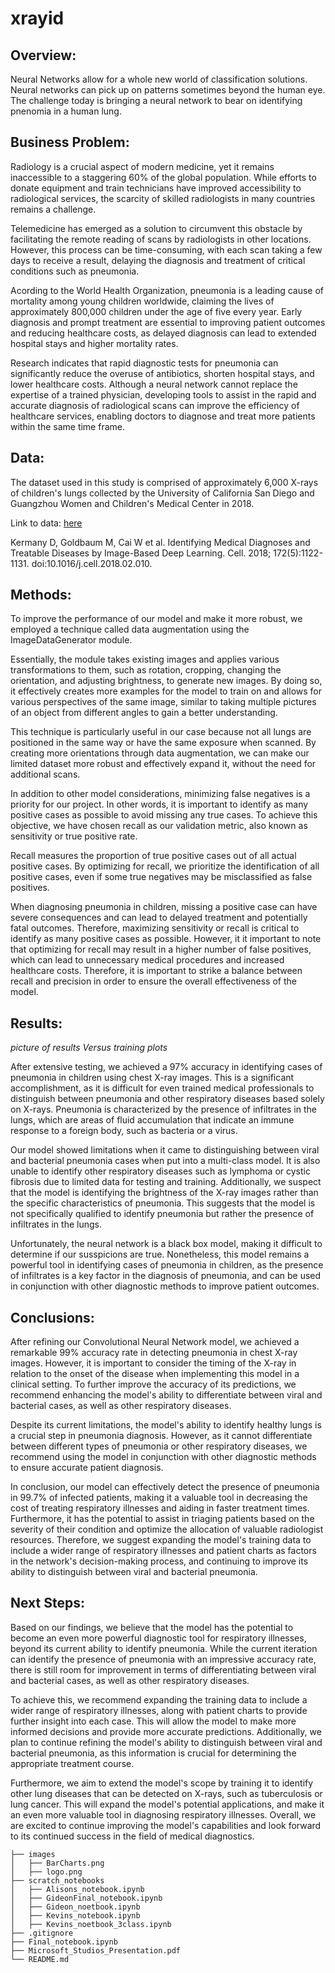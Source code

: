 # xrayid


## Overview:
Neural Networks allow for a whole new world of classification solutions. Neural networks can pick up on patterns sometimes beyond the human eye. The challenge today is bringing a neural network to bear on identifying pnenomia in a human lung. 

## Business Problem:

Radiology is a crucial aspect of modern medicine, yet it remains inaccessible to a staggering 60% of the global population. While efforts to donate equipment and train technicians have improved accessibility to radiological services, the scarcity of skilled radiologists in many countries remains a challenge.

Telemedicine has emerged as a solution to circumvent this obstacle by facilitating the remote reading of scans by radiologists in other locations. However, this process can be time-consuming, with each scan taking a few days to receive a result, delaying the diagnosis and treatment of critical conditions such as pneumonia.

Acording to the World Health Organization, pneumonia is a leading cause of mortality among young children worldwide, claiming the lives of approximately 800,000 children under the age of five every year. Early diagnosis and prompt treatment are essential to improving patient outcomes and reducing healthcare costs, as delayed diagnosis can lead to extended hospital stays and higher mortality rates.

Research indicates that rapid diagnostic tests for pneumonia can significantly reduce the overuse of antibiotics, shorten hospital stays, and lower healthcare costs. Although a neural network cannot replace the expertise of a trained physician, developing tools to assist in the rapid and accurate diagnosis of radiological scans can improve the efficiency of healthcare services, enabling doctors to diagnose and treat more patients within the same time frame.

## Data:

The dataset used in this study is comprised of approximately 6,000 X-rays of children's lungs collected by the University of California San Diego and Guangzhou Women and Children's Medical Center in 2018. 

Link to data: [here](https://data.mendeley.com/datasets/rscbjbr9sj/3)

Kermany D, Goldbaum M, Cai W et al. Identifying Medical Diagnoses and Treatable Diseases by Image-Based Deep Learning. Cell. 2018; 172(5):1122-1131. doi:10.1016/j.cell.2018.02.010.

## Methods:

To improve the performance of our model and make it more robust, we employed a technique called data augmentation using the ImageDataGenerator module.

Essentially, the module takes existing images and applies various transformations to them, such as rotation, cropping, changing the orientation, and adjusting brightness, to generate new images. By doing so, it effectively creates more examples for the model to train on and allows for various perspectives of the same image, similar to taking multiple pictures of an object from different angles to gain a better understanding.

This technique is particularly useful in our case because not all lungs are positioned in the same way or have the same exposure when scanned. By creating more orientations through data augmentation, we can make our limited dataset more robust and effectively expand it, without the need for additional scans.

In addition to other model considerations, minimizing false negatives is a priority for our project. In other words, it is important to identify as many positive cases as possible to avoid missing any true cases. To achieve this objective, we have chosen recall as our validation metric, also known as sensitivity or true positive rate.

Recall measures the proportion of true positive cases out of all actual positive cases. By optimizing for recall, we prioritize the identification of all positive cases, even if some true negatives may be misclassified as false positives.

When diagnosing pneumonia in children, missing a positive case can have severe consequences and can lead to delayed treatment and potentially fatal outcomes. Therefore, maximizing sensitivity or recall is critical to identify as many positive cases as possible. However, it it important to note that optimizing for recall may result in a higher number of false positives, which can lead to unnecessary medical procedures and increased healthcare costs. Therefore, it is important to strike a balance between recall and precision in order to ensure the overall effectiveness of the model.

## Results:

*picture of results Versus training plots*




After extensive testing, we achieved a 97% accuracy in identifying cases of pneumonia in children using chest X-ray images. This is a significant accomplishment, as it is difficult for even trained medical professionals to distinguish between pneumonia and other respiratory diseases based solely on X-rays. Pneumonia is characterized by the presence of infiltrates in the lungs, which are areas of fluid accumulation that indicate an immune response to a foreign body, such as bacteria or a virus.

Our model showed limitations when it came to distinguishing between viral and bacterial pneumonia cases when put into a multi-class model. It is also unable to identify other respiratory diseases such as lymphoma or cystic fibrosis due to limited data for testing and training. Additionally, we suspect that the model is identifying the brightness of the X-ray images rather than the specific characteristics of pneumonia. This suggests that the model is not specifically qualified to identify pneumonia but rather the presence of infiltrates in the lungs.

Unfortunately, the neural network is a black box model, making it difficult to determine if our susspicions are true. Nonetheless, this model remains a powerful tool in identifying cases of pneumonia in children, as the presence of infiltrates is a key factor in the diagnosis of pneumonia, and can be used in conjunction with other diagnostic methods to improve patient outcomes.



## Conclusions:

After refining our Convolutional Neural Network model, we achieved a remarkable 99% accuracy rate in detecting pneumonia in chest X-ray images. However, it is important to consider the timing of the X-ray in relation to the onset of the disease when implementing this model in a clinical setting. To further improve the accuracy of its predictions, we recommend enhancing the model's ability to differentiate between viral and bacterial cases, as well as other respiratory diseases.

Despite its current limitations, the model's ability to identify healthy lungs is a crucial step in pneumonia diagnosis. However, as it cannot differentiate between different types of pneumonia or other respiratory diseases, we recommend using the model in conjunction with other diagnostic methods to ensure accurate patient diagnosis.

In conclusion, our model can effectively detect the presence of pneumonia in 99.7% of infected patients, making it a valuable tool in decreasing the cost of treating respiratory illnesses and aiding in faster treatment times. Furthermore, it has the potential to assist in triaging patients based on the severity of their condition and optimize the allocation of valuable radiologist resources. Therefore, we suggest expanding the model's training data to include a wider range of respiratory illnesses and patient charts as factors in the network's decision-making process, and continuing to improve its ability to distinguish between viral and bacterial pneumonia.


## Next Steps:

Based on our findings, we believe that the model has the potential to become an even more powerful diagnostic tool for respiratory illnesses, beyond its current ability to identify pneumonia. While the current iteration can identify the presence of pneumonia with an impressive accuracy rate, there is still room for improvement in terms of differentiating between viral and bacterial cases, as well as other respiratory diseases. 

To achieve this, we recommend expanding the training data to include a wider range of respiratory illnesses, along with patient charts to provide further insight into each case. This will allow the model to make more informed decisions and provide more accurate predictions. Additionally, we plan to continue refining the model's ability to distinguish between viral and bacterial pneumonia, as this information is crucial for determining the appropriate treatment course. 

Furthermore, we aim to extend the model's scope by training it to identify other lung diseases that can be detected on X-rays, such as tuberculosis or lung cancer. This will expand the model's potential applications, and make it an even more valuable tool in diagnosing respiratory illnesses. Overall, we are excited to continue improving the model's capabilities and look forward to its continued success in the field of medical diagnostics.

```
├── images
│   ├── BarCharts.png
│   ├── logo.png
├── scratch_notebooks
│   ├── Alisons_notebook.ipynb
│   ├── GideonFinal_notebook.ipynb
│   ├── Gideon_noetbook.ipynb
│   ├── Kevins_notebook.ipynb
│   ├── Kevins_noetbook_3class.ipynb
├── .gitignore
├── Final_notebook.ipynb
├── Microsoft_Studios_Presentation.pdf
└── README.md
```
